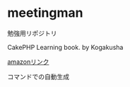 # meetingman
勉強用リポジトリ

CakePHP Learning book. by Kogakusha

[amazonリンク](https://goo.gl/hhTC6J)

コマンドでの自動生成

